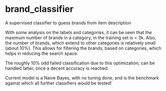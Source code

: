 # brand_classifier
A supervised classifier to guess brands from item description

With some analysis on the labels and categories, it can be seen
that the maximum number of brands in a category, in the training
set is < 3k. Also, the number of brands, which extend to other
categories is relatively small (about 10%). This allows for
filtering the brands, based on categories, which helps in reducing
the search space.

The roughly 10% odd failed classification due to this optimization,
can be handled latter, once a decent accuracy is reached.

Current model is a Naive Bayes, with no tuning done, and is the
benchmark against which all further classifiers would be tested!
